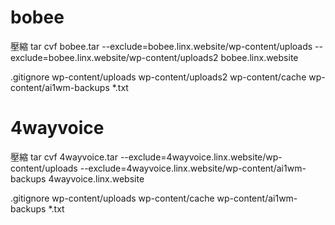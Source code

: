 # bobee 
壓縮
tar cvf bobee.tar --exclude=bobee.linx.website/wp-content/uploads --exclude=bobee.linx.website/wp-content/uploads2 bobee.linx.website

.gitignore
wp-content/uploads
wp-content/uploads2
wp-content/cache
wp-content/ai1wm-backups
*.txt

# 4wayvoice
壓縮
tar cvf 4wayvoice.tar --exclude=4wayvoice.linx.website/wp-content/uploads --exclude=4wayvoice.linx.website/wp-content/ai1wm-backups 4wayvoice.linx.website

.gitignore
wp-content/uploads
wp-content/cache
wp-content/ai1wm-backups
*.txt

